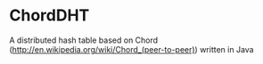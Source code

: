 ChordDHT
========

A distributed hash table based on Chord (http://en.wikipedia.org/wiki/Chord_(peer-to-peer)) written in Java
